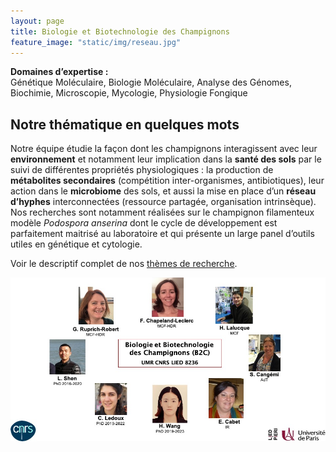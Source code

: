 ```yaml
---
layout: page
title: Biologie et Biotechnologie des Champignons
feature_image: "static/img/reseau.jpg"
---
```


**Domaines d’expertise :**<br>
Génétique Moléculaire, Biologie Moléculaire, Analyse des Génomes, Biochimie, Microscopie, Mycologie, Physiologie Fongique

## Notre thématique en quelques mots

Notre équipe étudie la façon dont les champignons interagissent avec leur **environnement** et notamment leur implication dans la **santé des sols** par le suivi de différentes propriétés physiologiques : la production de **métabolites secondaires** (compétition inter-organismes, antibiotiques), leur action dans le **microbiome** des sols, et aussi la mise en place d’un **réseau d’hyphes** interconnectées (ressource partagée, organisation intrinsèque). Nos recherches sont notamment réalisées sur le champignon filamenteux modèle *Podospora anserina* dont le cycle de développement est parfaitement maitrisé au laboratoire et qui présente un large panel d’outils utiles en génétique et cytologie.

Voir le descriptif complet de nos [thèmes de recherche](/recherche).


![Equipe](/static/img/Equipe.jpg)
